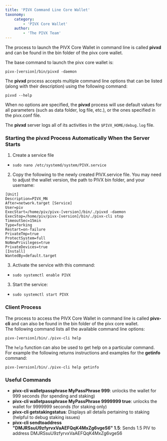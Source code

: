 ```yaml
---
title: 'PIVX Command Line Core Wallet'
taxonomy:
    category:
        - 'PIVX Core Wallet'
    author:
        - 'The PIVX Team'
---
```


The process to launch the PIVX Core Wallet in command line is called **pivxd** and can be found in the bin folder of the pivx core wallet.  

The base command to launch the pivx core wallet is:  

`pivx-[version]/bin/pivxd -daemon`

The **pivxd** process accepts multiple command line options that can be listed (along with their description) using the following command:  

`pivxd --help`  

When no options are specified, the **pivxd** process will use default values for all parameters (such as data folder, log file, etc.), or the ones specified in the pivx.conf file.  

The **pivxd** server logs all of its activities in the `$PIVX_HOME/debug.log` file.  

### Starting the pivxd Process Automatically When the Server Starts

1. Create a service file
  * `sudo nano /etc/systemd/system/PIVX.service`

2. Copy the following to the newly created PIVX.service file. You may need to adjust the wallet version, the path to PIVX bin folder, and your username:  

```
[Unit]
Description=PIVX_MN
After=network.target [Service]
User=piv
ExecStart=/home/piv/pivx-[version]/bin/./pivxd -daemon
ExecStop=/home/piv/pivx-[version]/bin/./pivx-cli stop
TimeoutSec=15min
Type=forking
Restart=on-failure
PrivateTmp=true
ProtectSystem=full
NoNewPrivileges=true
PrivateDevices=true
[Install]
WantedBy=default.target
```

3. Activate the service with this command:  
  * `sudo systemctl enable PIVX`

3. Start the service:
  * `sudo systemctl start PIVX`

### Client Process

The process to access the PIVX Core Wallet in command line is called **pivx-cli** and can also be found in the bin folder of the pivx core wallet.  
The following command lists all the available command line options:

`pivx-[version]/bin/./pivx-cli help`

The `help` function can also be used to get help on a particular command. For example the following returns instructions and examples for the **getinfo** command:

`pivx-[version]/bin/./pivx-cli help getinfo`
	
### Useful Commands

* **pivx-cli walletpassphrase MyPassPhrase 999**: unlocks the wallet for 999 seconds (for spending and staking)
* **pivx-cli walletpassphrase MyPassPhrase 9999999 true**: unlocks the wallet for 9999999 seconds (for staking only)
* **pivx-cli getstakingstatus**: Displays all details pertaining to staking (helpful to debug staking issues)
* **pivx-cli sendtoaddress "DMJRSsuU9zfyrvxVaAEFQqK4MxZg6vgeS6" 1.5**: Sends 1.5 PIV to address DMJRSsuU9zfyrvxVaAEFQqK4MxZg6vgeS6

	
	
	
	
